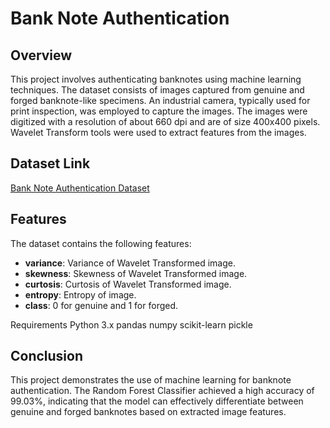 # Bank Note Authentication

## Overview
This project involves authenticating banknotes using machine learning techniques. The dataset consists of images captured from genuine and forged banknote-like specimens. An industrial camera, typically used for print inspection, was employed to capture the images. The images were digitized with a resolution of about 660 dpi and are of size 400x400 pixels. Wavelet Transform tools were used to extract features from the images.

## Dataset Link
[Bank Note Authentication Dataset](https://www.kaggle.com/ritesaluja/bank-note-authentication-uci-data)

## Features
The dataset contains the following features:
- **variance**: Variance of Wavelet Transformed image.
- **skewness**: Skewness of Wavelet Transformed image.
- **curtosis**: Curtosis of Wavelet Transformed image.
- **entropy**: Entropy of image.
- **class**: 0 for genuine and 1 for forged.

Requirements
Python 3.x
pandas
numpy
scikit-learn
pickle

## Conclusion
This project demonstrates the use of machine learning for banknote authentication. The Random Forest Classifier achieved a high accuracy of 99.03%, indicating that the model can effectively differentiate between genuine and forged banknotes based on extracted image features.
